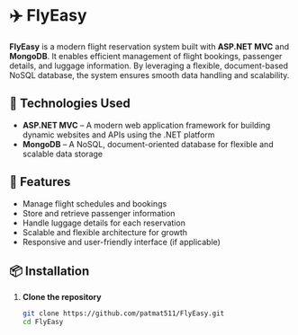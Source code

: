 # ✈️ FlyEasy

**FlyEasy** is a modern flight reservation system built with **ASP.NET MVC** and **MongoDB**. It enables efficient management of flight bookings, passenger details, and luggage information. By leveraging a flexible, document-based NoSQL database, the system ensures smooth data handling and scalability.

## 🧩 Technologies Used

- **ASP.NET MVC** – A modern web application framework for building dynamic websites and APIs using the .NET platform
- **MongoDB** – A NoSQL, document-oriented database for flexible and scalable data storage

## 🚀 Features

- Manage flight schedules and bookings
- Store and retrieve passenger information
- Handle luggage details for each reservation
- Scalable and flexible architecture for growth
- Responsive and user-friendly interface (if applicable)

## 📦 Installation

1. **Clone the repository**
   ```bash
   git clone https://github.com/patmat511/FlyEasy.git
   cd FlyEasy
